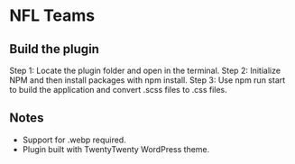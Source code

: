 # NFL Teams

## Build the plugin

Step 1: Locate the plugin folder and open in the terminal.
Step 2: Initialize NPM and then install packages with npm install.
Step 3: Use npm run start to build the application and convert .scss files to .css files.

## Notes

-   Support for .webp required.
-   Plugin built with TwentyTwenty WordPress theme.
